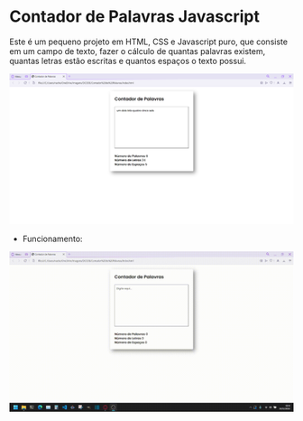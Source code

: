 # Contador de Palavras Javascript

Este é um pequeno projeto em HTML, CSS e Javascript puro, que consiste em um campo de texto, fazer o cálculo de quantas palavras existem, quantas letras estão escritas e quantos espaços o texto possui.

<img src="Contador de Palavras/assets/imgs/contador.png" alt="My cool logo"/>

- Funcionamento:
<img src="Contador de Palavras/assets/imgs/contador.gif" alt="My cool logo"/>

